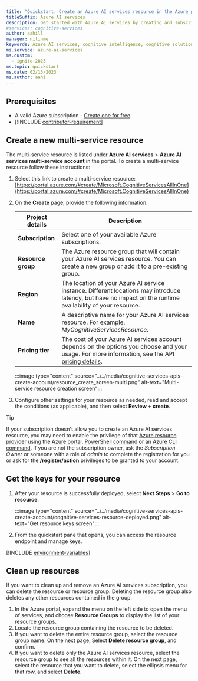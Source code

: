 ```yaml
---
title: "Quickstart: Create an Azure AI services resource in the Azure portal"
titleSuffix: Azure AI services
description: Get started with Azure AI services by creating and subscribing to a resource in the Azure portal.
#services: cognitive-services
author: aahill
manager: nitinme
keywords: Azure AI services, cognitive intelligence, cognitive solutions, ai services
ms.service: azure-ai-services
ms.custom:
  - ignite-2023
ms.topic: quickstart
ms.date: 02/13/2023
ms.author: aahi
---
```


## Prerequisites

* A valid Azure subscription - [Create one for free](https://azure.microsoft.com/free/cognitive-services/).
* [!INCLUDE [contributor-requirement](./contributor-requirement.md)]

## Create a new multi-service resource

The multi-service resource is listed under **Azure AI services** > **Azure AI services multi-service account** in the portal. To create a multi-service resource follow these instructions:
1. Select this link to create a multi-service resource: [https://portal.azure.com/#create/Microsoft.CognitiveServicesAllInOne](https://portal.azure.com/#create/Microsoft.CognitiveServicesAllInOne)

1. On the **Create** page, provide the following information:

    |Project details| Description   |
    |--|--|
    | **Subscription** | Select one of your available Azure subscriptions. |
    | **Resource group** | The Azure resource group that will contain your Azure AI services resource. You can create a new group or add it to a pre-existing group. |
    | **Region** | The location of your Azure AI service instance. Different locations may introduce latency, but have no impact on the runtime availability of your resource. |
    | **Name** | A descriptive name for your Azure AI services resource. For example, *MyCognitiveServicesResource*. |
    | **Pricing tier** | The cost of your Azure AI services account depends on the options you choose and your usage. For more information, see the API [pricing details](https://azure.microsoft.com/pricing/details/cognitive-services/).

    :::image type="content" source="../../media/cognitive-services-apis-create-account/resource_create_screen-multi.png" alt-text="Multi-service resource creation screen":::

1. Configure other settings for your resource as needed, read and accept the conditions (as applicable), and then select **Review + create**.

> [!Tip]
> If your subscription doesn't allow you to create an Azure AI services resource, you may need to enable the privilege of that [Azure resource provider](../../../azure-resource-manager/management/resource-providers-and-types.md#register-resource-provider) using the [Azure portal](../../../azure-resource-manager/management/resource-providers-and-types.md#azure-portal), [PowerShell command](../../../azure-resource-manager/management/resource-providers-and-types.md#azure-powershell) or an [Azure CLI command](../../../azure-resource-manager/management/resource-providers-and-types.md#azure-cli). If you are not the subscription owner, ask the *Subscription Owner* or someone with a role of *admin* to complete the registration for you or ask for the **/register/action** privileges to be granted to your account.

## Get the keys for your resource

1. After your resource is successfully deployed, select **Next Steps** > **Go to resource**.

    :::image type="content" source="../../media/cognitive-services-apis-create-account/cognitive-services-resource-deployed.png" alt-text="Get resource keys screen":::

1. From the quickstart pane that opens, you can access the resource endpoint and manage keys.

[!INCLUDE [environment-variables](environment-variables.md)]

## Clean up resources

If you want to clean up and remove an Azure AI services subscription, you can delete the resource or resource group. Deleting the resource group also deletes any other resources contained in the group.

1. In the Azure portal, expand the menu on the left side to open the menu of services, and choose **Resource Groups** to display the list of your resource groups.
1. Locate the resource group containing the resource to be deleted.
1. If you want to delete the entire resource group, select the resource group name. On the next page, Select **Delete resource group**, and confirm.
1. If you want to delete only the Azure AI services resource, select the resource group to see all the resources within it. On the next page, select the resource that you want to delete, select the ellipsis menu for that row, and select **Delete**.
